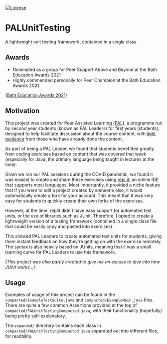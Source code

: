 [![License][license]](LICENSE)

[license]: https://img.shields.io/badge/license-MIT-green

# PALUnitTesting

A lightweight unit testing framework, contained in a single class.

## Awards

- Nominated as a group for Peer Support Above and Beyond at the Bath Education Awards 2021
- Highly commended personally for Peer Champion at the Bath Education Awards 2021

[(Bath Education Awards 2021)](https://www.thesubath.com/academicreps/awards/2021/)

## Motivation

This project was created for Peer Assisted Learning [(PAL)](https://www.thesubath.com/peer-support/pal/), a programme run by second year students (known as PAL Leaders) for first years (students), designed to help facilitate discussion about the course content, with [light guidance](https://www.essentialgptrainingbook.com/wp-content/online-resources/03%20Peer%20Assisted%20Learning.pdf) from those who have already done the content.

As part of being a PAL Leader, we found that students benefitted greatly from coding exercises based on content that was covered that week (especially for Java, the primary language being taught in lectures at the time).

Given we ran our PAL sessions during the COVID pandemic, we found it was easiest to create and share these exercises using [repl.it](https://replit.com/), an online IDE that supports most languages. Most importantly, it provided a niche feature that if you were to edit a project created by someone else, it would automatically create a fork for your account. This meant that it was very easy for students to quickly create their own forks of the exercises. 

However, at the time, replit didn't have easy support for automated test units, or the use of libraries such as JUnit. Therefore, I opted to create a lightweight version of a testing framework (contained in a single class file that could be easily copy and pasted into exercises).

This allowed PAL Leaders to create automated test units for students, giving them instant feedback on how they're getting on with the exercise remotely. The syntax is also heavily based on JUnits, meaning that it was a small learning curve for PAL Leaders to use this framework. 

_(This project was also partly created to give me an excuse to dive into how JUnit works...)_

## Usage

Examples of usage of this project can be found in the ```compacted/ExampleTestSuite.java``` and ```compacted/ExampleMain.java``` files. There are quite a few common Assertions provided at the top of ```compacted/PALUnitTestingCompacted.java```, with their functionality (hopefully) being pretty self-explanatory.

The ```expanded/``` directory contains each class in ```compacted/PALUnitTestingCompacted.java``` separated out into different files, for readbility.
